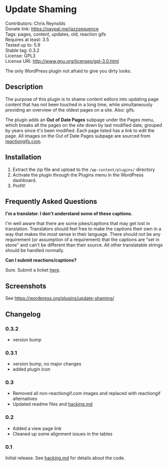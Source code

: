 # Update Shaming

Contributors: Chris Reynolds  
Donate link: https://paypal.me/jazzsequence  
Tags: pages, content, updates, old, reaction gifs  
Requires at least: 3.5  
Tested up to: 5.9  
Stable tag: 0.3.2  
License: GPL3  
License URI: http://www.gnu.org/licenses/gpl-3.0.html

The only WordPress plugin not afraid to give you dirty looks.

## Description

The purpose of this plugin is to shame content editors into updating page content that has not been touched in a long time, while simultaneously providing an overview of the oldest pages on a site. Also: gifs.

The plugin adds an **Out of Date Pages** subpage under the Pages menu, which breaks all the pages on the site down by last modified date, grouped by years since it's been modified. Each page listed has a link to edit the page. All images on the Out of Date Pages subpage are sourced from [reactiongifs.com](http://reactiongifs.com).

## Installation

1. Extract the zip file and upload to the `/wp-content/plugins/` directory
2. Activate the plugin through the Plugins menu in the WordPress dashboard.
3. Profit!

## Frequently Asked Questions

**I'm a translator. I don't understand some of these captions.**

I'm well aware that there are some jokes/captions that may get lost in translation. Translators should feel free to make the captions their own in a way that makes the most sense in their language. There should not be any requirement (or assumption of a requirement) that the captions are "set in stone" and can't be different than their source. All other translatable strings should be handled normally.

**Can I submit reactions/captions?**

Sure. Submit a ticket [here](https://github.com/jazzsequence/Update-Shaming/issues/new).


## Screenshots

See https://wordpress.org/plugins/update-shaming/

## Changelog

### 0.3.2
* version bump

### 0.3.1
* version bump, no major changes
* added plugin icon

### 0.3
* Removed all non-reactiongif.com images and replaced with reactiongif alternatives
* Updated readme files and [hacking.md](https://github.com/jazzsequence/Update-Shaming/blob/master/hacking.md)

### 0.2
* Added a view page link
* Cleaned up some alignment issues in the tables

### 0.1

Initial release. See [hacking.md](https://github.com/jazzsequence/Update-Shaming/blob/master/hacking.md) for details about the code.
